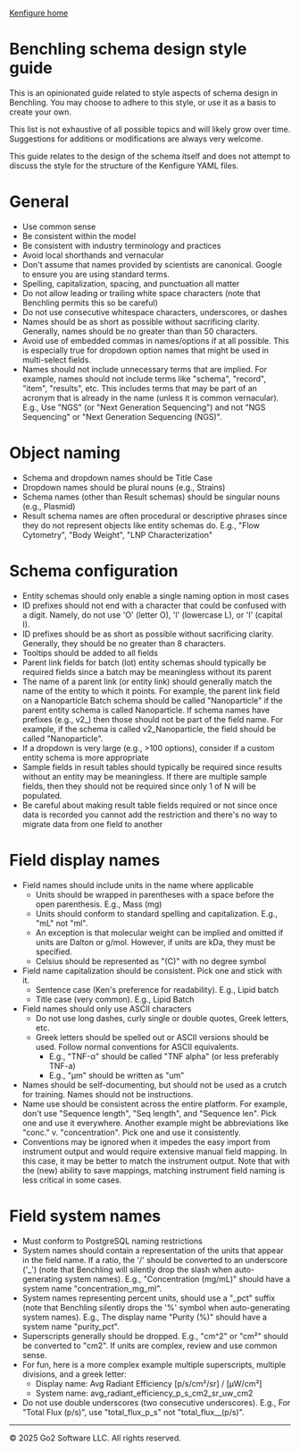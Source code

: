 [Kenfigure home](https://kenfigure.com)

# Benchling schema design style guide
This is an opinionated guide related to style aspects of schema design in Benchling.
You may choose to adhere to this style, or use it as a basis to create your own.

This list is not exhaustive of all possible topics and will likely grow over time.
Suggestions for additions or modifications are always very welcome.

This guide relates to the design of the schema itself and does not attempt to discuss
the style for the structure of the Kenfigure YAML files.

# General
- Use common sense
- Be consistent within the model
- Be consistent with industry terminology and practices
- Avoid local shorthands and vernacular
- Don't assume that names provided by scientists are canonical. Google to ensure you are using standard terms.
- Spelling, capitalization, spacing, and punctuation all matter
- Do not allow leading or trailing white space characters (note that Benchling permits this so be careful)
- Do not use consecutive whitespace characters, underscores, or dashes
- Names should be as short as possible without sacrificing clarity. Generally, names should be no greater than than 50 characters.
- Avoid use of embedded commas in names/options if at all possible. This is especially true for dropdown option names that might be used in multi-select fields.
- Names should not include unnecessary terms that are implied. For example, names should not include terms like "schema", "record", "item", "results", etc.
  This includes terms that may be part of an acronym that is already in the name (unless it is common vernacular). E.g., Use "NGS" (or "Next Generation Sequencing")
  and not "NGS Sequencing" or "Next Generation Sequencing (NGS)".

# Object naming
- Schema and dropdown names should be Title Case
- Dropdown names should be plural nouns (e.g., Strains)
- Schema names (other than Result schemas) should be singular nouns (e.g., Plasmid)
- Result schema names are often procedural or descriptive phrases since they do not represent objects like entity schemas do.
  E.g., "Flow Cytometry", "Body Weight", "LNP Characterization"

# Schema configuration
- Entity schemas should only enable a single naming option in most cases
- ID prefixes should not end with a character that could be confused with a digit. Namely, do not use 'O' (letter O), 'l' (lowercase L), or 'I' (capital I).
- ID prefixes should be as short as possible without sacrificing clarity. Generally, they should be no greater than 8 characters.
- Tooltips should be added to all fields
- Parent link fields for batch (lot) entity schemas should typically be required fields since a batch may be meaningless without its parent
- The name of a parent link (or entity link) should generally match the name of the entity to which it points.
  For example, the parent link field on a Nanoparticle Batch schema should be called "Nanoparticle" if the parent entity schema is called Nanoparticle.
  If schema names have prefixes (e.g., v2_) then those should not be part of the field name. For example, if the schema is called v2_Nanoparticle, the
  field should be called "Nanoparticle".
- If a dropdown is very large (e.g., >100 options), consider if a custom entity schema is more appropriate
- Sample fields in result tables should typically be required since results without an entity may be meaningless.
  If there are multiple sample fields, then they should not be required since only 1 of N will be populated.
- Be careful about making result table fields required or not since once data is recorded you cannot add the restriction and there's no way to migrate data from
  one field to another

# Field display names
- Field names should include units in the name where applicable
  - Units should be wrapped in parentheses with a space before the open parenthesis. E.g., Mass (mg)
  - Units should conform to standard spelling and capitalization. E.g., "mL" not "ml".
  - An exception is that molecular weight can be implied and omitted if units are Dalton or g/mol.
    However, if units are kDa, they must be specified.
  - Celsius should be represented as "(C)" with no degree symbol
- Field name capitalization should be consistent. Pick one and stick with it.
  - Sentence case (Ken's preference for readability). E.g., Lipid batch
  - Title case (very common). E.g., Lipid Batch
- Field names should only use ASCII characters
  - Do not use long dashes, curly single or double quotes, Greek letters, etc.
  - Greek letters should be spelled out or ASCII versions should be used. Follow normal conventions for ASCII equivalents.
    - E.g., "TNF-α" should be called "TNF alpha" (or less preferably TNF-a)
    - E.g., "µm" should be written as "um"
- Names should be self-documenting, but should not be used as a crutch for training. Names should not be instructions.
- Name use should be consistent across the entire platform. For example, don't use "Sequence length", "Seq length", and "Sequence len".
  Pick one and use it everywhere. Another example might be abbreviations like "conc." v. "concentration". Pick one and use it consistently.
- Conventions may be ignored when it impedes the easy import from instrument output and would require extensive manual field mapping.
  In this case, it may be better to match the instrument output. Note that with the (new) ability to save mappings, matching instrument
  field naming is less critical in some cases.

# Field system names
- Must conform to PostgreSQL naming restrictions
- System names should contain a representation of the units that appear in the field name. If a ratio, the '/' should be converted
  to an underscore ('_') (note that Benchling will silently drop the slash when auto-generating system names).
  E.g., "Concentration (mg/mL)" should have a system name "concentration_mg_ml".
- System names representing percent units, should use a "_pct" suffix (note that Benchling silently drops the '%' symbol when auto-generating system names).
  E.g., The display name "Purity (%)" should have a system name "purity_pct".
- Superscripts generally should be dropped. E.g., "cm^2" or "cm²" should be converted to "cm2". If units are complex, review and use common sense.
- For fun, here is a more complex example multiple superscripts, multiple divisions, and a greek letter:
  - Display name: Avg Radiant Efficiency [p/s/cm²/sr] / [µW/cm²]
  - System name: avg_radiant_efficiency_p_s_cm2_sr_uw_cm2
- Do not use double underscores (two consecutive underscores). E.g., For "Total Flux (p/s)", use "total_flux_p_s" not "total_flux__(p/s)".

---
© 2025 Go2 Software LLC. All rights reserved.